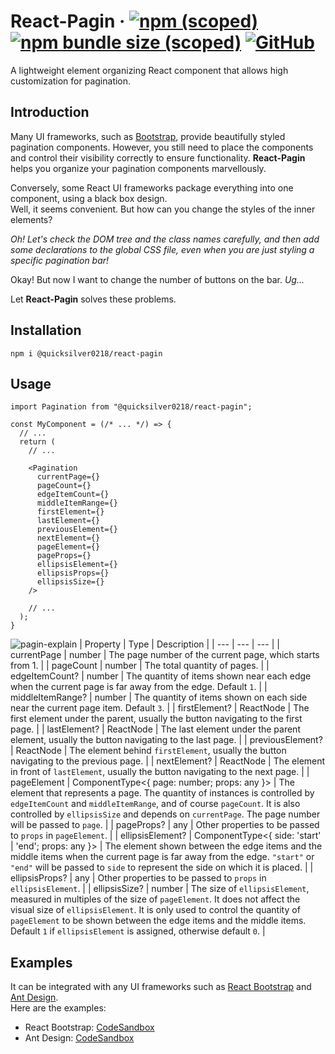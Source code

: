 # React-Pagin &middot; [![npm (scoped)](https://img.shields.io/npm/v/@quicksilver0218/react-pagin)](https://www.npmjs.com/package/@quicksilver0218/react-pagin) [![npm bundle size (scoped)](https://img.shields.io/bundlephobia/min/@quicksilver0218/react-pagin@)](https://bundlephobia.com/package/@quicksilver0218/react-pagin) [![GitHub](https://img.shields.io/github/license/quicksilver0218/react-pagin)](https://github.com/Quicksilver0218/React-Pagin/blob/main/LICENSE)
A lightweight element organizing React component that allows high customization for pagination.

## Introduction
Many UI frameworks, such as [Bootstrap](https://getbootstrap.com), provide beautifully styled pagination components.
However, you still need to place the components and control their visibility correctly to ensure functionality.
**React-Pagin** helps you organize your pagination components marvellously.

Conversely, some React UI frameworks package everything into one component, using a black box design.  
Well, it seems convenient. But how can you change the styles of the inner elements?

*Oh! Let's check the DOM tree and the class names carefully, and then add some declarations to the global CSS file, even when you are just styling a specific pagination bar!*

Okay! But now I want to change the number of buttons on the bar. *Ug...*

Let **React-Pagin** solves these problems.

## Installation
```
npm i @quicksilver0218/react-pagin
```

## Usage
```tsx
import Pagination from "@quicksilver0218/react-pagin";

const MyComponent = (/* ... */) => {
  // ...
  return (
    // ...
    
    <Pagination
      currentPage={}
      pageCount={}
      edgeItemCount={}
      middleItemRange={}
      firstElement={}
      lastElement={}
      previousElement={}
      nextElement={}
      pageElement={}
      pageProps={}
      ellipsisElement={}
      ellipsisProps={}
      ellipsisSize={}
    />
    
    // ...
  );
}
```
![pagin-explain](https://user-images.githubusercontent.com/38100804/134757495-dea32515-964c-4df2-8933-cc22af8f97b6.png)
| Property | Type | Description |
| --- | --- | --- |
| currentPage | number | The page number of the current page, which starts from 1. |
| pageCount | number | The total quantity of pages. |
| edgeItemCount? | number | The quantity of items shown near each edge when the current page is far away from the edge. Default `1`. |
| middleItemRange? | number | The quantity of items shown on each side near the current page item. Default `3`. |
| firstElement? | ReactNode | The first element under the parent, usually the button navigating to the first page. |
| lastElement? | ReactNode | The last element under the parent element, usually the button navigating to the last page. |
| previousElement? | ReactNode | The element behind `firstElement`, usually the button navigating to the previous page. |
| nextElement? | ReactNode | The element in front of `lastElement`, usually the button navigating to the next page. |
| pageElement | ComponentType<{ page: number; props: any }> | The element that represents a page. The quantity of instances is controlled by `edgeItemCount` and `middleItemRange`, and of course `pageCount`. It is also controlled by `ellipsisSize` and depends on `currentPage`. The page number will be passed to `page`. |
| pageProps? | any | Other properties to be passed to `props` in `pageElement`. |
| ellipsisElement? | ComponentType<{ side: 'start' \| 'end'; props: any }> | The element shown between the edge items and the middle items when the current page is far away from the edge. `"start"` or `"end"` will be passed to `side` to represent the side on which it is placed. |
| ellipsisProps? | any | Other properties to be passed to `props` in `ellipsisElement`. |
| ellipsisSize? | number | The size of `ellipsisElement`, measured in multiples of the size of `pageElement`. It does not affect the visual size of `ellipsisElement`. It is only used to control the quantity of `pageElement` to be shown between the edge items and the middle items. Default `1` if `ellipsisElement` is assigned, otherwise default `0`. |

## Examples
It can be integrated with any UI frameworks such as [React Bootstrap](https://react-bootstrap.github.io) and [Ant Design](https://ant.design).  
Here are the examples:
- React Bootstrap: [CodeSandbox](https://codesandbox.io/s/react-pagin-bootstrap-example-i3or2)
- Ant Design: [CodeSandbox](https://codesandbox.io/s/react-pagin-ant-design-example-hitt9)
